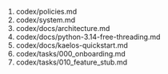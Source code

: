1) codex/policies.md
2) codex/system.md
3) codex/docs/architecture.md
4) codex/docs/python-3.14-free-threading.md
5) codex/docs/kaelos-quickstart.md
6) codex/tasks/000_onboarding.md
7) codex/tasks/010_feature_stub.md
